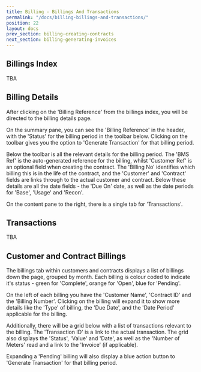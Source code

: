```yaml
---
title: Billing - Billings And Transactions
permalink: "/docs/billing-billings-and-transactions/"
position: 22
layout: docs
prev_section: billing-creating-contracts
next_section: billing-generating-invoices
---
```


## Billings Index

TBA

## Billing Details

After clicking on the 'Billing Reference' from the billings index, you will be directed to the billing details page.

On the summary pane, you can see the 'Billing Reference' in the header, with the 'Status' for the billing period in the toolbar below. Clicking on the toolbar gives you the option to 'Generate Transaction' for that billing period.

Below the toolbar is all the relevant details for the billing period. The 'BMS Ref' is the auto-generated reference for the billing, whilst 'Customer Ref' is an optional field when creating the contract. The 'Billing No' identifies which billing this is in the life of the contract, and the 'Customer' and 'Contract' fields are links through to the actual customer and contract. Below these details are all the date fields - the 'Due On' date, as well as the date periods for 'Base', 'Usage' and 'Recon'.

On the content pane to the right, there is a single tab for 'Transactions'.

## Transactions

TBA

## Customer and Contract Billings

The billings tab within customers and contracts displays a list of billings down the page, grouped by month. Each billing is colour coded to indicate it's status - green for 'Complete', orange for 'Open', blue for 'Pending'.

On the left of each billing you have the 'Customer Name', 'Contract ID' and the 'Billing Number'. Clicking on the billing will expand it to show more details like the 'Type' of billing, the 'Due Date', and the 'Date Period' applicable for the billing.

Additionally, there will be a grid below with a list of transactions relevant to the billing. The 'Transaction ID' is a link to the actual transaction. The grid also displays the 'Status', 'Value' and 'Date', as well as the 'Number of Meters' read and a link to the 'Invoice' (if applicable).

Expanding a 'Pending' billing will also display a blue action button to 'Generate Transaction' for that billing period.
